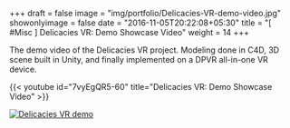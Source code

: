 +++
draft = false
image = "img/portfolio/Delicacies-VR-demo-video.jpg"
showonlyimage = false
date = "2016-11-05T20:22:08+05:30"
title = "[ #Misc ] Delicacies VR: Demo Showcase Video"
weight = 14
+++

The demo video of the Delicacies VR project. Modeling done in C4D, 3D scene built in Unity, and finally implemented on a DPVR all-in-one VR device.

{{< youtube id="7vyEgQR5-60" title="Delicacies VR: Demo Showcase Video" >}}
<br>

[![Delicacies VR demo][1]][1]

[1]: /img/portfolio/Delicacies-VR-demo-video.png

